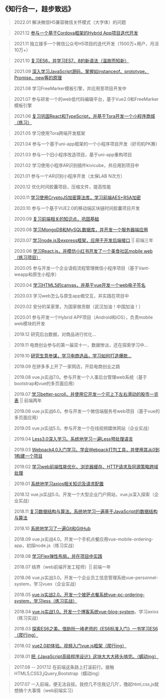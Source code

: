 ﻿## 《知行合一，跬步致远》

> 2022.01 解决微信H5兼容微信关怀模式（大字体）的问题

> 2021.12 [参与一个基于Cordova框架的Hybrid App项目迭代开发](https://github.com/Mr-Wiill/cordova-demo)

> 2021.11 独立接手一个微信公众号H5项目的迭代开发（1500万+用户，月活10万+）

> 2021.10 [复习ES6，并学习ES7、8的新语法（温故而知新）](https://github.com/Mr-Wiill/Creater/tree/v2021/ES6%E3%80%817%E3%80%818)

> 2021.09 [深入学习JavaScript源码，掌握如instanceof、prototype、Promise、new等的原理](https://github.com/Mr-Wiill/Creater/blob/v2021/prototype/test.ts)

> 2021.08 学习FreeMarker模板引擎，并应用至项目开发中

> 2021.07 参与研发一个的web低代码编辑平台，基于Vue2.0和FreeMarker模板引擎

> 2021.06 [复习巩固React和TypeScript，并基于Tora开发一个小程序商城（练习）](https://github.com/Mr-Wiill/mini-mall-app)

> 2021.05 学习使用Tora跨端开发框架

> 2021.04 参与一个基于uni-app框架的一个小程序项目开发（好司机PK赛）

> 2021.03 参与一个旧小程序改造项目，基于uni-app重构项目

> 2021.02 学习使用小程序AR识别插件kivicube，并应用到项目中

> 2021.01 参与一个AR识别小程序开发（太保LAB N次方）

> 2020.12 优化时间胶囊项目，压缩文件，提高性能

> 2020.11 [学习使用CryptoJS加密算法库，学习前端AES+RSA加密](https://github.com/Mr-Wiill/Creater/blob/v2021/CryptoJS/aes.js)

> 2020.10 参与一个基于VUE2.0的移动端区块链时间胶囊项目开发

> 2020.09 [复习前端相关的知识点，巩固基础](https://github.com/Mr-Wiill/Creater/tree/v2021/points)

> 2020.08 [学习MongoDB和MySQL数据库，并开发一个服务器端应用](https://github.com/Mr-Wiill/Creater/tree/v2020/MongoDB)

> 2020.07 [学习node.js及express框架，应用于开发后端接口](https://github.com/Mr-Wiill/node-server-app) || 前端三年

> 2020.06 [学习React.js，并模仿小红书开发了一个美食社区mobile web（练习项目）](https://github.com/Mr-Wiill/react-foods-community-app)

> 2020.05 参与开发一个企业请假流程管理微信小程序项目（基于Vant-weapp和原生小程序）

> 2020.04 [学习HTML5的canvas，并基于vue开发一个web电子签名](https://github.com/Mr-Wiill/web/blob/master/electronic-signature/qianming.vue)

> 2020.03 学习web怎么与原生app做交互，并实践在项目中

> 2020.02 安分的呆家里，为国家做贡献（武汉加油！中国加油！）

> 2020.01 参与开发一个Hybrid APP项目（Android和iOS），负责mobile web模块的开发

> 2019.12 研究后台数据，对商品进行优化...

> 2019.11 电商创业参与的第一届双十一，数据惨淡，还在探索学习中...

> 2019.10 [研究生意参谋，学习电商选品，学习如何打造爆款...](https://github.com/Mr-Wiill/Creater/tree/v2019/%E5%95%86%E4%B8%9A%E7%A0%94%E7%A9%B6%E6%8A%A5%E5%91%8A)

> 2019.09 在拼多多上开了一家网店，开启电商创业之路

> 2019.08 vue.js实战7.0。参与开发一个人事后台管理web系统（基于bootstrap和vue的多页面应用）

> 2019.07 [学习better-scroll，并使用它开发一个可上下左右滑动的股市一览表](https://github.com/Mr-Wiill/Creater/tree/v2019/better-scroll) || 前端两年

> 2019.06 vue.js实战6.0。参与开发一个微信端服务号web项目（基于vue的多页面应用）

> 2019.05 vue.js实战5.0。参与开发一个在线视频媒体网站（企业实战）

> 2019.04 [Less3.0深入学习。系统地学习一遍Less预处理语言](https://github.com/Mr-Wiill/Creater/tree/v2019/Less3.0)

> 2019.03 [Webpack4.0入门学习。学会Webpack打包工具，并使用其从0到1构建一个项目](https://github.com/Mr-Wiill/Creater/tree/v2019/Webpack4.0)

> 2019.02 [学习web前端性能优化、浏览器缓存、HTTP请求及同源策略跨域处理](https://github.com/Mr-Wiill/Creater/blob/v2019/http%E8%B7%A8%E5%9F%9F/%E5%90%8C%E6%BA%90%E7%AD%96%E7%95%A5%26%E8%A7%A3%E5%86%B3%E8%B7%A8%E5%9F%9F.txt)

> 2019.01 [系统地学习axios相关知识及请求配置](https://github.com/Mr-Wiill/Creater/tree/v2019/axios)

> 2018.12 vue.js实战5.0。开发一个大型企业门户网站，vue.js深入探索（企业实战）

> 2018.11 [复习数据结构与算法。系统地学习一遍基于JavaScript的数据结构与算法](https://github.com/Mr-Wiill/Creater/tree/v2018/JS%E6%95%B0%E6%8D%AE%E7%BB%93%E6%9E%84%E4%B8%8E%E7%AE%97%E6%B3%95)

> 2018.10 [系统地学习了一遍Git和GitHub](https://github.com/Mr-Wiill/Creater/blob/v2018/Git/Git%E5%B8%B8%E7%94%A8%E5%91%BD%E4%BB%A4%E7%AC%A6) 

> 2018.09 vue.js实战4.0。开发一个手机点餐应用vue-mobile-ordering-app，初探node.js（练习实战）

> 2018.08 [学习Flex弹性布局，并在项目中实践](https://github.com/Mr-Wiill/Creater/tree/v2018/Flex%E5%B8%83%E5%B1%80)

> 2018.07 结界（web前端开发工程师）|| 前端一年

> 2018.06 vue.js实战3.0。开发一个企业员工信息管理系统vue-personnel-system，学习vuex（企业实战）

> 2018.05 [vue.js实战2.0。开发一个披萨点餐系统vue-pc-ordering-system，学习less（练习实战）](https://github.com/Mr-Wiill/vue-shopping-web)

> 2018.04 [vue.js实战1.0。开发一个博客系统vue-blog-system](https://github.com/Mr-Wiill/vue-blog-web)，学习axios（练习实战）

> 2018.03 [探索ES6之美。借助阮一峰老师的《ES6标准入门》一书学习ES6（爬行ing）](https://github.com/Mr-Wiill/Creater/tree/v2018/JavaScript/ECMAScript%206)

> 2018.02 [vue2.0初体验。视频入门vue.js框架（爬行ing）](https://github.com/Mr-Wiill/Creater/tree/v2018/Vue.js/Vue2.0%E6%95%99%E7%A8%8B)

> 2018.01 [把《JavaScript高级程序设计》这块大大大砖头啃完。（蠕动ing）](https://github.com/Mr-Wiill/Creater/tree/v2018/JavaScript)

> 2017.08 -- 2017.12 在前端这条路上打滚前行。接触HTML5,CSS3,jQuery,Bootstrap（蠕动ing）

> 2017.07 一入前端，便无法自拔。我控几不住我记几吖，撸起html,css,js就想搞个大事情（web前端实习）
